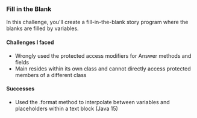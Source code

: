 ### Fill in the Blank
In this challenge, you'll create a fill-in-the-blank story program where the blanks are filled by variables.

#### Challenges I faced
* Wrongly used the protected access modifiers for Answer methods and fields
* Main resides within its own class and cannot directly access protected members of a different class

#### Successes
* Used the .format method to interpolate between variables and placeholders within a text block (Java 15)
